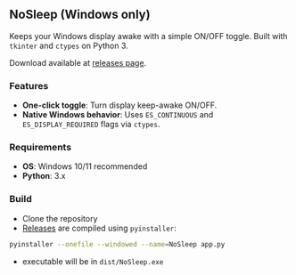 ## NoSleep (Windows only)

Keeps your Windows display awake with a simple ON/OFF toggle. Built with `tkinter` and `ctypes` on Python 3.

Download available at [releases page](https://github.com/mfaridn03/NoSleep/releases).

### Features
- **One-click toggle**: Turn display keep-awake ON/OFF.
- **Native Windows behavior**: Uses `ES_CONTINUOUS` and `ES_DISPLAY_REQUIRED` flags via `ctypes`.

### Requirements
- **OS**: Windows 10/11 recommended
- **Python**: 3.x

### Build
- Clone the repository
- [Releases](https://github.com/mfaridn03/NoSleep/releases) are compiled using `pyinstaller`:

```bash
pyinstaller --onefile --windowed --name=NoSleep app.py
```
- executable will be in `dist/NoSleep.exe`

